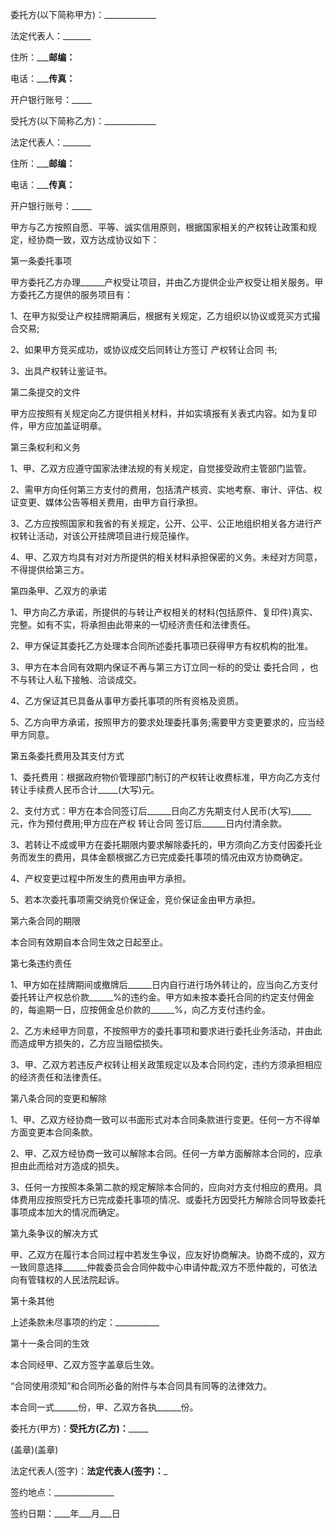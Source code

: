 
 


委托方(以下简称甲方)：_____________


法定代表人：_______


住所：_____________邮编：__________


电话：_____________传真：__________


开户银行账号：_____


受托方(以下简称乙方)：_____________


法定代表人：_______


住所：_____________邮编：__________


电话：_____________传真：__________


开户银行账号：_____


甲方与乙方按照自愿、平等、诚实信用原则，根据国家相关的产权转让政策和规定，经协商一致，双方达成协议如下：


第一条委托事项


甲方委托乙方办理______产权受让项目，并由乙方提供企业产权受让相关服务。甲方委托乙方提供的服务项目有：


1、在甲方拟受让产权挂牌期满后，根据有关规定，乙方组织以协议或竞买方式撮合交易;


2、如果甲方竞买成功，或协议成交后同转让方签订
产权转让合同
书;


3、出具产权转让鉴证书。


第二条提交的文件


甲方应按照有关规定向乙方提供相关材料，并如实填报有关表式内容。如为复印件，甲方应加盖证明章。


第三条权利和义务


1、甲、乙双方应遵守国家法律法规的有关规定，自觉接受政府主管部门监管。


2、需甲方向任何第三方支付的费用，包括清产核资、实地考察、审计、评估、权证变更、媒体公告等相关费用，由甲方自行承担。


3、乙方应按照国家和我省的有关规定，公开、公平、公正地组织相关各方进行产权转让活动，对该公开挂牌项目进行规范操作。


4、甲、乙双方均具有对对方所提供的相关材料承担保密的义务。未经对方同意，不得提供给第三方。


第四条甲、乙双方的承诺


1、甲方向乙方承诺，所提供的与转让产权相关的材料(包括原件、复印件)真实、完整。如有不实，将承担由此带来的一切经济责任和法律责任。


2、甲方保证其委托乙方处理本合同所述委托事项已获得甲方有权机构的批准。


3、甲方在本合同有效期内保证不再与第三方订立同一标的的受让
委托合同
，也不与转让人私下接触、洽谈成交。


4、乙方保证其已具备从事甲方委托事项的所有资格及资质。


5、乙方向甲方承诺，按照甲方的要求处理委托事务;需要甲方变更要求的，应当经甲方同意。


第五条委托费用及其支付方式


1、委托费用：根据政府物价管理部门制订的产权转让收费标准，甲方向乙方支付转让手续费人民币合计_____(大写)元。


2、支付方式：甲方在本合同签订后______日向乙方先期支付人民币(大写)_____元，作为预付费用;甲方应在产权
转让合同
签订后______日内付清余款。


3、若转让不成或甲方在委托期限内要求解除委托的，甲方须向乙方支付因委托业务而发生的费用，具体金额根据乙方已完成委托事项的情况由双方协商确定。


4、产权变更过程中所发生的费用由甲方承担。


5、若本次委托事项需交纳竞价保证金，竞价保证金由甲方承担。


第六条合同的期限


本合同有效期自本合同生效之日起至止。


第七条违约责任


1、甲方如在挂牌期间或撤牌后______日内自行进行场外转让的，应当向乙方支付委托转让产权总价款______%的违约金。甲方如未按本委托合同的约定支付佣金的，每逾期一日，应按佣金总价款的______%，向乙方支付违约金。


2、乙方未经甲方同意，不按照甲方的委托事项和要求进行委托业务活动，并由此而造成甲方损失的，乙方应当赔偿损失。


3、甲、乙双方若违反产权转让相关政策规定以及本合同约定，违约方须承担相应的经济责任和法律责任。


第八条合同的变更和解除


1、甲、乙双方经协商一致可以书面形式对本合同条款进行变更。任何一方不得单方面变更本合同条款。


2、甲、乙双方经协商一致可以解除本合同。任何一方单方面解除本合同的，应承担由此而给对方造成的损失。


3、任何一方按照本条第二款的规定解除本合同的，应向对方支付相应的费用。具体费用应按照受托方已完成委托事项的情况、或委托方因受托方解除合同导致委托事项成本加大的情况而确定。


第九条争议的解决方式


甲、乙双方在履行本合同过程中若发生争议，应友好协商解决。协商不成的，双方一致同意选择______仲裁委员会合同仲裁中心申请仲裁;双方不愿仲裁的，可依法向有管辖权的人民法院起诉。


第十条其他


上述条款未尽事项的约定：___________


第十一条合同的生效


本合同经甲、乙双方签字盖章后生效。


“合同使用须知”和合同所必备的附件与本合同具有同等的法律效力。


本合同一式______份，甲、乙双方各执______份。


委托方(甲方)：____受托方(乙方)：_________


(盖章)(盖章)


法定代表人(签字)：__法定代表人(签字)：___


签约地点：_______________


签约日期：____年___月___日
 


 

 
 
 
 
 
  


  
 

  


  


  
 
 
 
 

